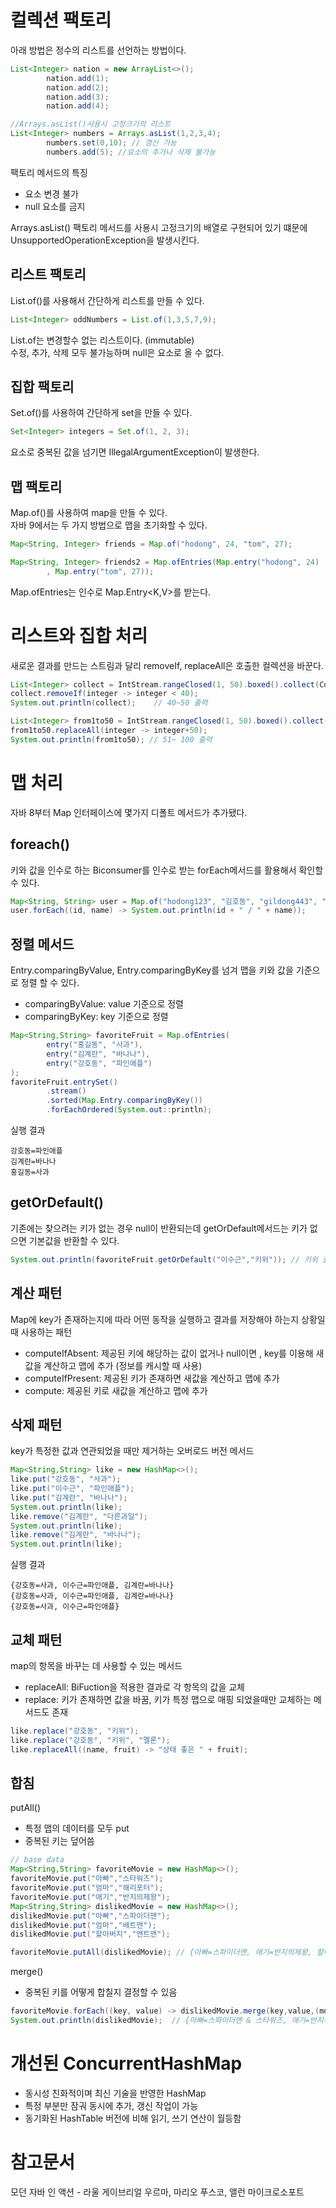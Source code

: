 # 컬렉션 팩토리
아래 방법은 정수의 리스트를 선언하는 방법이다.

```java 
List<Integer> nation = new ArrayList<>();
        nation.add(1);
        nation.add(2);
        nation.add(3);
        nation.add(4);

//Arrays.asList()사용시 고정크기의 리스트
List<Integer> numbers = Arrays.asList(1,2,3,4);
        numbers.set(0,10); // 갱신 가능
        numbers.add(5); //요소의 추가나 삭제 불가능
```
팩토리 메서드의 특징
- 요소 변경 불가
- null 요소를 금지

Arrays.asList() 팩토리 메서드를 사용시 고정크기의 배열로 구현되어 있기 떄문에 UnsupportedOperationException을 발생시킨다.

## 리스트 팩토리
List.of()를 사용해서 간단하게 리스트를 만들 수 있다.
```java
List<Integer> oddNumbers = List.of(1,3,5,7,9);
```
List.of는 변경할수 없는 리스트이다. (immutable)  
수정, 추가, 삭제 모두 불가능하며 null은 요소로 올 수 없다.

## 집합 팩토리
Set.of()를 사용하여 간단하게 set을 만들 수 있다.
```java
Set<Integer> integers = Set.of(1, 2, 3);
```
요소로 중복된 값을 넘기면 IllegalArgumentException이 발생한다.

## 맵 팩토리
Map.of()를 사용하여 map을 만들 수 있다.  
자바 9에서는 두 가지 방법으로 맵을 초기화할 수 있다.
```java
Map<String, Integer> friends = Map.of("hodong", 24, "tom", 27);

Map<String, Integer> friends2 = Map.ofEntries(Map.entry("hodong", 24)
        , Map.entry("tom", 27));
```
Map.ofEntries는 인수로 Map.Entry<K,V>를 받는다.

# 리스트와 집합 처리
새로운 결과를 만드는 스트림과 달리 removeIf, replaceAll은 호출한 컬렉션을 바꾼다.

```java
List<Integer> collect = IntStream.rangeClosed(1, 50).boxed().collect(Collectors.toList());
collect.removeIf(integer -> integer < 40);
System.out.println(collect);    // 40~50 출력

List<Integer> from1to50 = IntStream.rangeClosed(1, 50).boxed().collect(Collectors.toList());
from1to50.replaceAll(integer -> integer+50);
System.out.println(from1to50); // 51~ 100 출력
```

# 맵 처리
자바 8부터 Map 인터페이스에 몇가지 디폴트 메서드가 추가됐다.

## foreach()
키와 값을 인수로 하는 Biconsumer를 인수로 받는 forEach메서드를 활용해서 확인할 수 있다.
```java
Map<String, String> user = Map.of("hodong123", "김호동", "gildong443", "홍길동", "tomsday", "tom");
user.forEach((id, name) -> System.out.println(id + " / " + name));
```

## 정렬 메서드
Entry.comparingByValue, Entry.comparingByKey를 넘겨 맵을 키와 값을 기준으로 정렬 할 수 있다.
- comparingByValue: value 기준으로 정렬
- comparingByKey: key 기준으로 정렬
```java
Map<String,String> favoriteFruit = Map.ofEntries(
        entry("홍길동", "사과"),
        entry("김계란", "바나나"),
        entry("강호동", "파인애플")
);
favoriteFruit.entrySet()
        .stream()
        .sorted(Map.Entry.comparingByKey())
        .forEachOrdered(System.out::println);
```
실행 결과
```
강호동=파인애플
김계란=바나나
홍길동=사과
```

## getOrDefault()
기존에는 찾으려는 키가 없는 경우 null이 반환되는데 getOrDefault메서드는 키가 없으면 기본값을 반환할 수 있다.

```java
System.out.println(favoriteFruit.getOrDefault("이수근","키위")); // 키위 출력
```

## 계산 패턴
Map에 key가 존재하는지에 따라 어떤 동작을 실행하고 결과를 저장해야 하는지 상황일 때 사용하는 패턴
- computeIfAbsent: 제공된 키에 해당하는 값이 없거나 null이면 , key를 이용해 새값을 계산하고 맵에 추가
  (정보를 캐시할 때 사용)
- computeIfPresent: 제공된 키가 존재하면 새값을 계산하고 맵에 추가
- compute: 제공된 키로 새값을 계산하고 맵에 추가

## 삭제 패턴
key가 특정한 값과 연관되었을 때만 제거하는 오버로드 버전 메서드
```java
Map<String,String> like = new HashMap<>();
like.put("강호동", "사과");
like.put("이수근", "파인애플");
like.put("김계란", "바나나");
System.out.println(like);
like.remove("김계란", "다른과일");
System.out.println(like);
like.remove("김계란", "바나나");
System.out.println(like);
```
실행 결과
```
{강호동=사과, 이수근=파인애플, 김계란=바나나}
{강호동=사과, 이수근=파인애플, 김계란=바나나}
{강호동=사과, 이수근=파인애플}
```

## 교체 패턴
map의 항목을 바꾸는 데 사용할 수 있는 메서드
- replaceAll: BiFuction을 적용한 결과로 각 항목의 값을 교체
- replace: 키가 존재하면 값을 바꿈, 키가 특정 맵으로 매핑 되었을때만 교체하는 메서드도 존재
```java
like.replace("강호동", "키위");
like.replace("강호동", "키위", "멜론");
like.replaceAll((name, fruit) -> "상태 좋은 " + fruit);
```
## 합침
putAll()  
- 특정 맵의 데이터를 모두 put
- 중복된 키는 덮어씀
```java
// base data
Map<String,String> favoriteMovie = new HashMap<>();
favoriteMovie.put("아빠","스타워즈");
favoriteMovie.put("엄마","해리포터");
favoriteMovie.put("애기","반지의제왕");
Map<String,String> dislikedMovie = new HashMap<>();
dislikedMovie.put("아빠","스파이더맨");
dislikedMovie.put("엄마","배트맨");
dislikedMovie.put("할아버지","앤트맨");

favoriteMovie.putAll(dislikedMovie); // {아빠=스파이더맨, 애기=반지의제왕, 할아버지=앤트맨, 엄마=배트맨}
```
merge()
- 중복된 키를 어떻게 합칠지 결정할 수 있음
```java
favoriteMovie.forEach((key, value) -> dislikedMovie.merge(key,value,(movie1, movie2) -> movie1 + " & "+movie2));
System.out.println(dislikedMovie);  // {아빠=스파이더맨 & 스타워즈, 애기=반지의제왕, 할아버지=앤트맨, 엄마=배트맨 & 해리포터}
```

# 개선된 ConcurrentHashMap
- 동시성 친화적이며 최신 기술을 반영한 HashMap
- 특정 부분만 잠궈 동시에 추가, 갱신 작업이 가능
- 동기화된 HashTable 버전에 비해 읽기, 쓰기 연산이 월등함



# 참고문서

모던 자바 인 액션 - 라울 게이브리얼 우르마, 마리오 푸스코, 앨런 마이크로소포트
